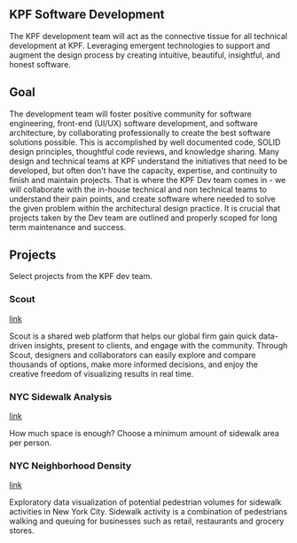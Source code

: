 ## KPF Software Development

The KPF development team will act as the connective tissue for all technical development at KPF. Leveraging emergent technologies to support and augment the design process by creating intuitive, beautiful, insightful, and honest software.

## Goal

The development team will foster positive community for software engineering, front-end (UI/UX) software development, and software architecture, by collaborating professionally to create the best software solutions possible. This is accomplished by well documented code, SOLID design principles, thoughtful code reviews, and knowledge sharing. Many design and technical teams at KPF understand the initiatives that need to be developed, but often don't have the capacity, expertise, and continuity to finish and maintain projects. That is where the KPF Dev team comes in - we will collaborate with the in-house technical and non technical teams to understand their pain points, and create software where needed to solve the given problem within the architectural design practice. It is crucial that projects taken by the Dev team are outlined and properly scoped for long term maintenance and success.

## Projects

Select projects from the KPF dev team.

### Scout

[link](https://scout.build)

Scout is a shared web platform that helps our global firm gain quick data-driven insights, present to clients, and engage with the community. Through Scout, designers and collaborators can easily explore and compare thousands of options, make more informed decisions, and enjoy the creative freedom of visualizing results in real time.

### NYC Sidewalk Analysis

[link](https://sidewalk.kpfui.dev)

How much space is enough? Choose a minimum amount of sidewalk area per person.

### NYC Neighborhood Density

[link](https://neighborhoods.kpfui.dev)

Exploratory data visualization of potential pedestrian volumes for sidewalk activities in New York City. Sidewalk activity is a combination of pedestrians walking and queuing for businesses such as retail, restaurants and grocery stores.
